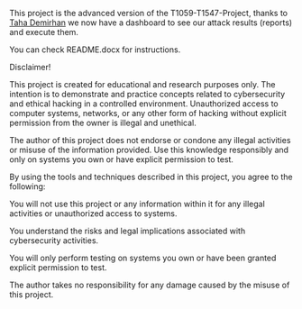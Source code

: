 This project is the advanced version of the T1059-T1547-Project, thanks to [Taha Demirhan](https://github.com/tahademirhan) we now have a dashboard to see our attack results (reports) and execute them. 

You can check README.docx for instructions.

Disclaimer!

This project is created for educational and research purposes only. The intention is to demonstrate and practice concepts related to cybersecurity and ethical hacking in a controlled environment. Unauthorized access to computer systems, networks, or any other form of hacking without explicit permission from the owner is illegal and unethical.

The author of this project does not endorse or condone any illegal activities or misuse of the information provided. Use this knowledge responsibly and only on systems you own or have explicit permission to test.

By using the tools and techniques described in this project, you agree to the following:

You will not use this project or any information within it for any illegal activities or unauthorized access to systems.

You understand the risks and legal implications associated with cybersecurity activities.

You will only perform testing on systems you own or have been granted explicit permission to test.

The author takes no responsibility for any damage caused by the misuse of this project.



